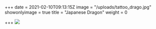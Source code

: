 +++
date = 2021-02-10T09:13:15Z
image = "/uploads/tattoo_drago.jpg"
showonlyimage = true
title = "Japanese Dragon"
weight = 0

+++
![](/uploads/tattoo_drago.jpg)